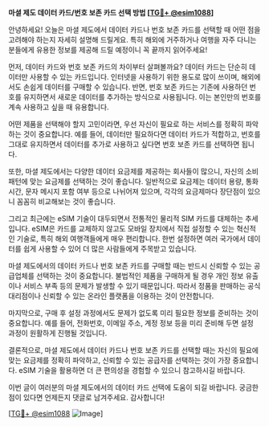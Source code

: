 **마셜 제도 데이터 카드/번호 보존 카드 선택 방법 [[TG💪+ @esim1088](https://t.me/s/esim1088)]**

안녕하세요! 오늘은 마셜 제도에서 데이터 카드나 번호 보존 카드를 선택할 때 어떤 점을 고려해야 하는지 자세히 설명해 드릴게요. 특히 해외에 거주하거나 여행을 자주 다니는 분들에게 유용한 정보를 제공해 드릴 예정이니 꼭 끝까지 읽어주세요!

먼저, 데이터 카드와 번호 보존 카드의 차이부터 살펴볼까요? 데이터 카드는 단순히 데이터만 사용할 수 있는 카드입니다. 인터넷을 사용하기 위한 용도로 많이 쓰이며, 해외에서도 손쉽게 데이터를 구매할 수 있습니다. 반면, 번호 보존 카드는 기존에 사용하던 번호를 유지하면서 새로운 데이터를 추가하는 방식으로 사용됩니다. 이는 본인만의 번호를 계속 사용하고 싶을 때 유용합니다.

어떤 제품을 선택해야 할지 고민이라면, 우선 자신이 필요로 하는 서비스를 정확히 파악하는 것이 중요합니다. 예를 들어, 데이터만 필요하다면 데이터 카드가 적합하고, 번호를 그대로 유지하면서 데이터를 추가로 사용하고 싶다면 번호 보존 카드를 선택하면 됩니다.

또한, 마셜 제도에서는 다양한 데이터 요금제를 제공하는 회사들이 많으니, 자신의 소비 패턴에 맞는 요금제를 선택하는 것이 좋습니다. 일반적으로 요금제는 데이터 용량, 통화 시간, 문자 메시지 포함 여부 등으로 나뉘어져 있으며, 각각의 요금제마다 장단점이 있으니 꼼꼼히 비교해보는 것이 좋습니다.

그리고 최근에는 eSIM 기술이 대두되면서 전통적인 물리적 SIM 카드를 대체하는 추세입니다. eSIM은 카드를 교체하지 않고도 모바일 장치에서 직접 설정할 수 있는 혁신적인 기술로, 특히 해외 여행객들에게 매우 편리합니다. 한번 설정하면 여러 국가에서 데이터를 쉽게 사용할 수 있어 더 많은 사람들에게 주목받고 있습니다.

마셜 제도에서의 데이터 카드나 번호 보존 카드를 구매할 때는 반드시 신뢰할 수 있는 공급업체를 선택하는 것이 중요합니다. 불법적인 제품을 구매하게 될 경우 개인 정보 유출이나 서비스 부족 등의 문제가 발생할 수 있기 때문입니다. 따라서 정품을 판매하는 공식 대리점이나 신뢰할 수 있는 온라인 플랫폼을 이용하는 것이 안전합니다.

마지막으로, 구매 후 설정 과정에서도 문제가 없도록 미리 필요한 정보를 준비하는 것이 중요합니다. 예를 들어, 전화번호, 이메일 주소, 계정 정보 등을 미리 준비해 두면 설정 과정이 원활하게 진행될 것입니다.

결론적으로, 마셜 제도에서 데이터 카드나 번호 보존 카드를 선택할 때는 자신의 필요에 맞는 요금제를 정확히 파악하고, 신뢰할 수 있는 공급자를 선택하는 것이 가장 중요합니다. eSIM 기술을 활용하면 더 큰 편의성을 경험할 수 있으니 참고하시길 바랍니다.

이번 글이 여러분의 마셜 제도에서의 데이터 카드 선택에 도움이 되길 바랍니다. 궁금한 점이 있다면 언제든지 댓글로 남겨주세요. 감사합니다! 

[[TG💪+ @esim1088](https://t.me/s/esim1088) ![Image](https://i.postimg.cc/Y0z9fWf4/image.png)]